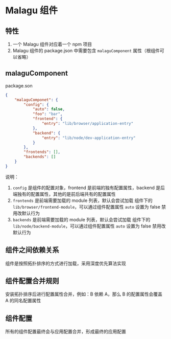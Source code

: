 # Malagu 组件

## 特性
1. 一个 Malagu 组件对应着一个 npm 项目
2. Malagu 组件的 package.json 中需要包含 `malaguComponent` 属性（根组件可以省略）

## malaguComponent
package.son
```json
{
    "malaguComponet": {
        "config": {
            "auto": false, 
            "foo": "bar",
            "frontend": {
                "entry": "lib/browser/application-entry"
            },
            "backend": {
                "entry": "lib/node/dev-application-entry"
            }
        },
        "frontends": [],
        "backends": []
    }
}

```

说明：

1. `config` 是组件的配置对象，frontend 是前端的独有配置属性，backend 是后端独有的配置属性，其他的是前后端共有的配置属性
2. `frontends` 是前端需要加载的 module 列表，默认会尝试加载 组件下的 `lib/browser/frontend-module`，可以通过组件配置属性 `auto` 设置为 false 禁用改默认行为
3. `backends` 是前端需要加载的 module 列表，默认会尝试加载 组件下的 `lib/node/backend-module`，可以通过组件配置属性 `auto` 设置为 false 禁用改默认行为

## 组件之间依赖关系

组件是按照拓扑排序的方式进行加载，采用深度优先算法实现

## 组件配置合并规则

安装拓扑排序后进行配置属性合并，例如：B 依赖 A，那么 B 的配置属性会覆盖 A 的同名配置属性

## 组件配置

所有的组件配置最终会与应用配置合并，形成最终的应用配置